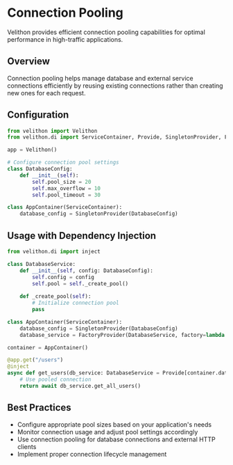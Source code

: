 # Connection Pooling

Velithon provides efficient connection pooling capabilities for optimal performance in high-traffic applications.

## Overview

Connection pooling helps manage database and external service connections efficiently by reusing existing connections rather than creating new ones for each request.

## Configuration

```python
from velithon import Velithon
from velithon.di import ServiceContainer, Provide, SingletonProvider, FactoryProvider

app = Velithon()

# Configure connection pool settings
class DatabaseConfig:
    def __init__(self):
        self.pool_size = 20
        self.max_overflow = 10
        self.pool_timeout = 30

class AppContainer(ServiceContainer):
    database_config = SingletonProvider(DatabaseConfig)
```

## Usage with Dependency Injection

```python
from velithon.di import inject

class DatabaseService:
    def __init__(self, config: DatabaseConfig):
        self.config = config
        self.pool = self._create_pool()
    
    def _create_pool(self):
        # Initialize connection pool
        pass

class AppContainer(ServiceContainer):
    database_config = SingletonProvider(DatabaseConfig)
    database_service = FactoryProvider(DatabaseService, factory=lambda: DatabaseService(container.database_config))

container = AppContainer()

@app.get("/users")
@inject
async def get_users(db_service: DatabaseService = Provide[container.database_service]):
    # Use pooled connection
    return await db_service.get_all_users()
```

## Best Practices

- Configure appropriate pool sizes based on your application's needs
- Monitor connection usage and adjust pool settings accordingly
- Use connection pooling for database connections and external HTTP clients
- Implement proper connection lifecycle management
